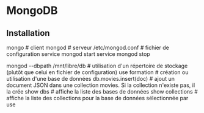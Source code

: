 # MongoDB

## Installation
mongo # client
mongod # serveur
/etc/mongod.conf # fichier de configuration
service mongod start
service mongod stop

mongod --dbpath /mnt/libre/db # utilisation d'un répertoire de stockage (plutôt que celui en fichier de configuration)
use formation # création ou utilisation d'une base de données
db.movies.insert(doc) # ajout un document JSON dans une collection movies. Si la collection n'existe pas, il la crée
show dbs # affiche la liste des bases de données
show collections # affiche la liste des collections pour la base de données sélectionnée par use


